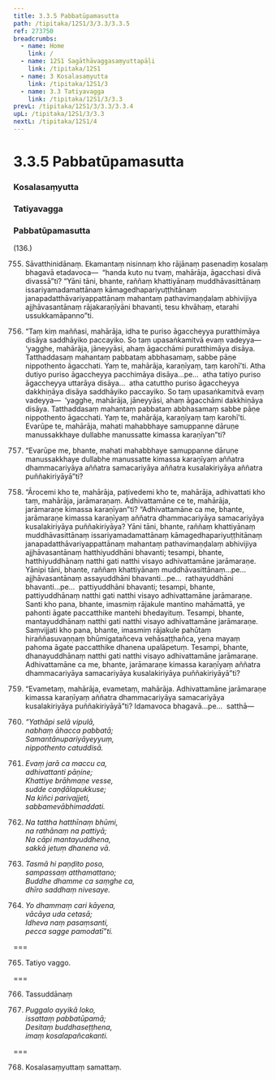 ```yaml
---
title: 3.3.5 Pabbatūpamasutta
path: /tipitaka/12S1/3/3.3/3.3.5
ref: 273750
breadcrumbs:
  - name: Home
    link: /
  - name: 12S1 Sagāthāvaggasaṃyuttapāḷi
    link: /tipitaka/12S1
  - name: 3 Kosalasaṃyutta
    link: /tipitaka/12S1/3
  - name: 3.3 Tatiyavagga
    link: /tipitaka/12S1/3/3.3
prevL: /tipitaka/12S1/3/3.3/3.3.4
upL: /tipitaka/12S1/3/3.3
nextL: /tipitaka/12S1/4
---
```


# 3.3.5 Pabbatūpamasutta

### Kosalasaṃyutta

### Tatiyavagga

### Pabbatūpamasutta

(136.)

755. Sāvatthinidānaṃ. Ekamantaṃ nisinnaṃ kho rājānaṃ pasenadiṃ kosalaṃ bhagavā etadavoca—  “handa kuto nu tvaṃ, mahārāja, āgacchasi divā divassā”ti? “Yāni tāni, bhante, raññaṃ khattiyānaṃ muddhāvasittānaṃ issariyamadamattānaṃ kāmagedhapariyuṭṭhitānaṃ janapadatthāvariyappattānaṃ mahantaṃ pathavimaṇḍalaṃ abhivijiya ajjhāvasantānaṃ rājakaraṇīyāni bhavanti, tesu khvāhaṃ, etarahi ussukkamāpanno”ti.

756. “Taṃ kiṃ maññasi, mahārāja, idha te puriso āgaccheyya puratthimāya disāya saddhāyiko paccayiko. So taṃ upasaṅkamitvā evaṃ vadeyya—  ‘yagghe, mahārāja, jāneyyāsi, ahaṃ āgacchāmi puratthimāya disāya. Tatthaddasaṃ mahantaṃ pabbataṃ abbhasamaṃ, sabbe pāṇe nippothento āgacchati. Yaṃ te, mahārāja, karaṇīyaṃ, taṃ karohī’ti. Atha dutiyo puriso āgaccheyya pacchimāya disāya…pe…  atha tatiyo puriso āgaccheyya uttarāya disāya…  atha catuttho puriso āgaccheyya dakkhiṇāya disāya saddhāyiko paccayiko. So taṃ upasaṅkamitvā evaṃ vadeyya—  ‘yagghe, mahārāja, jāneyyāsi, ahaṃ āgacchāmi dakkhiṇāya disāya. Tatthaddasaṃ mahantaṃ pabbataṃ abbhasamaṃ sabbe pāṇe nippothento āgacchati. Yaṃ te, mahārāja, karaṇīyaṃ taṃ karohī’ti. Evarūpe te, mahārāja, mahati mahabbhaye samuppanne dāruṇe manussakkhaye dullabhe manussatte kimassa karaṇīyan”ti?

757. “Evarūpe me, bhante, mahati mahabbhaye samuppanne dāruṇe manussakkhaye dullabhe manussatte kimassa karaṇīyaṃ aññatra dhammacariyāya aññatra samacariyāya aññatra kusalakiriyāya aññatra puññakiriyāyā”ti?

758. “Ārocemi kho te, mahārāja, paṭivedemi kho te, mahārāja, adhivattati kho taṃ, mahārāja, jarāmaraṇaṃ. Adhivattamāne ce te, mahārāja, jarāmaraṇe kimassa karaṇīyan”ti? “Adhivattamāne ca me, bhante, jarāmaraṇe kimassa karaṇīyaṃ aññatra dhammacariyāya samacariyāya kusalakiriyāya puññakiriyāya? Yāni tāni, bhante, raññaṃ khattiyānaṃ muddhāvasittānaṃ issariyamadamattānaṃ kāmagedhapariyuṭṭhitānaṃ janapadatthāvariyappattānaṃ mahantaṃ pathavimaṇḍalaṃ abhivijiya ajjhāvasantānaṃ hatthiyuddhāni bhavanti; tesampi, bhante, hatthiyuddhānaṃ natthi gati natthi visayo adhivattamāne jarāmaraṇe. Yānipi tāni, bhante, raññaṃ khattiyānaṃ muddhāvasittānaṃ…pe…  ajjhāvasantānaṃ assayuddhāni bhavanti…pe…  rathayuddhāni bhavanti…pe…  pattiyuddhāni bhavanti; tesampi, bhante, pattiyuddhānaṃ natthi gati natthi visayo adhivattamāne jarāmaraṇe. Santi kho pana, bhante, imasmiṃ rājakule mantino mahāmattā, ye pahonti āgate paccatthike mantehi bhedayituṃ. Tesampi, bhante, mantayuddhānaṃ natthi gati natthi visayo adhivattamāne jarāmaraṇe. Saṃvijjati kho pana, bhante, imasmiṃ rājakule pahūtaṃ hiraññasuvaṇṇaṃ bhūmigatañceva vehāsaṭṭhañca, yena mayaṃ pahoma āgate paccatthike dhanena upalāpetuṃ. Tesampi, bhante, dhanayuddhānaṃ natthi gati natthi visayo adhivattamāne jarāmaraṇe. Adhivattamāne ca me, bhante, jarāmaraṇe kimassa karaṇīyaṃ aññatra dhammacariyāya samacariyāya kusalakiriyāya puññakiriyāyā”ti?

759. “Evametaṃ, mahārāja, evametaṃ, mahārāja. Adhivattamāne jarāmaraṇe kimassa karaṇīyaṃ aññatra dhammacariyāya samacariyāya kusalakiriyāya puññakiriyāyā”ti? Idamavoca bhagavā…pe…  satthā—

760. _“Yathāpi selā vipulā,_  
_nabhaṃ āhacca pabbatā;_  
_Samantānupariyāyeyyuṃ,_  
_nippothento catuddisā._  


761. _Evaṃ jarā ca maccu ca,_  
_adhivattanti pāṇine;_  
_Khattiye brāhmaṇe vesse,_  
_sudde caṇḍālapukkuse;_  
_Na kiñci parivajjeti,_  
_sabbamevābhimaddati._  


762. _Na tattha hatthīnaṃ bhūmi,_  
_na rathānaṃ na pattiyā;_  
_Na cāpi mantayuddhena,_  
_sakkā jetuṃ dhanena vā._  


763. _Tasmā hi paṇḍito poso,_  
_sampassaṃ atthamattano;_  
_Buddhe dhamme ca saṃghe ca,_  
_dhīro saddhaṃ nivesaye._  


764. _Yo dhammaṃ cari kāyena,_  
_vācāya uda cetasā;_  
_Idheva naṃ pasaṃsanti,_  
_pecca sagge pamodatī”ti._  


===

765. Tatiyo vaggo.



===

766. Tassuddānaṃ



767. _Puggalo ayyikā loko,_  
_issattaṃ pabbatūpamā;_  
_Desitaṃ buddhaseṭṭhena,_  
_imaṃ kosalapañcakanti._  


===

768. Kosalasaṃyuttaṃ samattaṃ.




